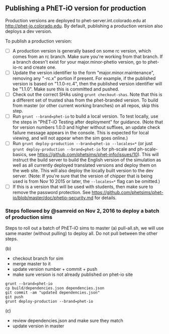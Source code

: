 
## Publishing a PhET-iO version for production

Production versions are deployed to phet-server.int.colorado.edu at http://phet-io.colorado.edu.
By default, publishing a production version also deploys a dev version.

To publish a production version:

- [ ] A production version is generally based on some rc version, which comes from an rc branch.  Make sure you're working from that branch. If a branch doesn't exist for your major.minor-phetio version, go to phet-io-rc and create one.
- [ ] Update the version identifier to the form "major.minor.maintenance", removing any "-rc.x" portion if present. For example, if the published version is based on "1.1.0-rc.4", then the published version identifier will be "1.1.0".  Make sure this is committed and pushed.
- [ ] Check out the correct SHAs using `grunt checkout-shas`. Note that this is a different set of trusted shas from the phet-branded version. To build from master (or other current working branches) on all repos, skip this step.
- [ ] Run `grunt --brand=phet-io` to build a local version. To test locally, use the steps in "PhET-iO Testing after deployment" for guidance. (Note that for version numbers 1.0.0 and higher without suffixes, an update check failure message appears in the console. This is expected for local viewing, and will not appear when the sim goes online.)
- [ ] Run `grunt deploy-production --brand=phet-io --locales=*` (or just `grunt deploy-production --brand=phet-io` for ph-scale and ph-scale-basics, see https://github.com/phetsims/phet-info/issues/10).  This will instruct the build server to build the English version of the simulation as well as all currently deployed translated versions and deploy them on the web site.  This will also deploy the locally built version to the dev server.  (Note: If you're sure that the version of chipper that is being used is from Nov 10 2015 or later, the `--locales=*` flag can be omitted.)
- [ ] If this is a version that will be used with students, then make sure to remove the password protection. See https://github.com/phetsims/phet-io/blob/master/doc/phetio-security.md for details.

### Steps followed by @samreid on Nov 2, 2016 to deploy a batch of production sims

Steps to roll out a batch of PhET-iO sims to master
(a) pull-all.sh, we will use same master (without pulling) to deploy all.  Do not pull between the other steps.

(b)
* checkout branch for sim
* merge master to it
* update version number + commit + push
* make sure version is not already published on phet-io site

```
grunt --brand=phet-io
cp build/dependencies.json dependencies.json
git commit -am "updated dependencies.json"
git push
grunt deploy-production --brand=phet-io
```

(c)
* review dependencies.json and make sure they match
* update version in master
